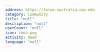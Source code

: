 ```yaml
---
address: https://forum.australia.cmu.edu
category: Community
title: "null"
description: "null"
userCount: "null"
icon: cmua.png
activity: dead
language: "null"
---
```

